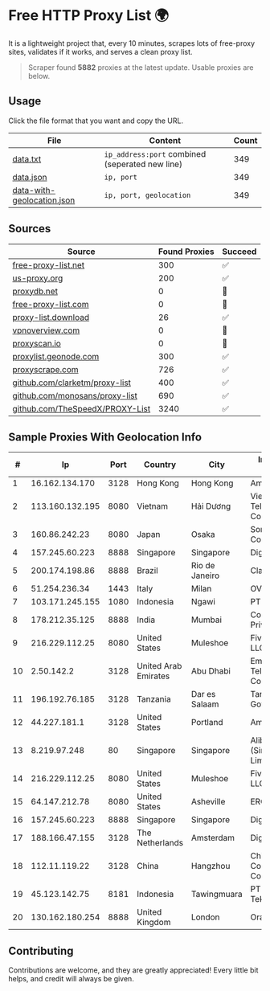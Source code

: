
# Free HTTP Proxy List 🌍

It is a lightweight project that, every 10 minutes, scrapes lots of free-proxy sites, validates if it works, and serves a clean proxy list.


> Scraper found **5882** proxies at the latest update. Usable proxies are below.

## Usage

Click the file format that you want and copy the URL.


|File|Content|Count|
|----|-------|-----|
|[data.txt](https://raw.githubusercontent.com/themiralay/Proxy-List-World/master/data.txt)|`ip_address:port` combined (seperated new line)|349|
|[data.json](https://raw.githubusercontent.com/themiralay/Proxy-List-World/master/data.json)|`ip, port`|349|
|[data-with-geolocation.json](https://raw.githubusercontent.com/themiralay/Proxy-List-World/master/data-with-geolocation.json)|`ip, port, geolocation`|349|

## Sources

|Source|Found Proxies|Succeed|
|------|-------------|-------|
|[free-proxy-list.net](https://free-proxy-list.net)|300|✅|
|[us-proxy.org](https://www.us-proxy.org)|200|✅|
|[proxydb.net](http://proxydb.net)|0|🚫|
|[free-proxy-list.com](https://free-proxy-list.com/?page=&port=&type%5B%5D=http&type%5B%5D=https&up_time=0&search=Search)|0|🚫|
|[proxy-list.download](https://www.proxy-list.download/HTTP)|26|✅|
|[vpnoverview.com](https://vpnoverview.com/privacy/anonymous-browsing/free-proxy-servers)|0|🚫|
|[proxyscan.io](https://www.proxyscan.io)|0|🚫|
|[proxylist.geonode.com](https://proxylist.geonode.com/api/proxy-list?limit=300&page=1&sort_by=lastChecked&sort_type=desc&protocols=http,https)|300|✅|
|[proxyscrape.com](https://api.proxyscrape.com/v2/?request=displayproxies&protocol=http&timeout=10000&country=all&ssl=all&anonymity=all)|726|✅|
|[github.com/clarketm/proxy-list](https://raw.githubusercontent.com/clarketm/proxy-list/master/proxy-list-raw.txt)|400|✅|
|[github.com/monosans/proxy-list](https://raw.githubusercontent.com/monosans/proxy-list/main/proxies/http.txt)|690|✅|
|[github.com/TheSpeedX/PROXY-List](https://raw.githubusercontent.com/TheSpeedX/PROXY-List/master/http.txt)|3240|✅|


## Sample Proxies With Geolocation Info

|#|Ip|Port|Country|City|Internet Service Provider|
|-|--|----|-------|----|-------------------------|
|1|16.162.134.170|3128|Hong Kong|Hong Kong|Amazon.com|
|2|113.160.132.195|8080|Vietnam|Hải Dương|VietNam Post and Telecom Corporation|
|3|160.86.242.23|8080|Japan|Osaka|Sony Network Communications Inc|
|4|157.245.60.223|8888|Singapore|Singapore|DigitalOcean, LLC|
|5|200.174.198.86|8888|Brazil|Rio de Janeiro|Claro S.A|
|6|51.254.236.34|1443|Italy|Milan|OVH SAS|
|7|103.171.245.155|1080|Indonesia|Ngawi|PT Data Arta Sedaya|
|8|178.212.35.125|8888|India|Mumbai|Contabo Asia Private Limited|
|9|216.229.112.25|8080|United States|Muleshoe|Five Area Systems, LLC|
|10|2.50.142.2|3128|United Arab Emirates|Abu Dhabi|Emirates Telecommunications Corporation|
|11|196.192.76.185|3128|Tanzania|Dar es Salaam|Tanzania e-Government Agency|
|12|44.227.181.1|3128|United States|Portland|Amazon.com, Inc.|
|13|8.219.97.248|80|Singapore|Singapore|Alibaba Cloud (Singapore) Private Limited|
|14|216.229.112.25|8080|United States|Muleshoe|Five Area Systems, LLC|
|15|64.147.212.78|8080|United States|Asheville|ERC Broadband|
|16|157.245.60.223|8888|Singapore|Singapore|DigitalOcean, LLC|
|17|188.166.47.155|3128|The Netherlands|Amsterdam|DigitalOcean, LLC|
|18|112.11.119.22|3128|China|Hangzhou|China Mobile Communications Corporation|
|19|45.123.142.75|8181|Indonesia|Tawingmuara|PT Anten Sarana Teknologi|
|20|130.162.180.254|8888|United Kingdom|London|Oracle Corporation|



## Contributing

Contributions are welcome, and they are greatly appreciated! Every
little bit helps, and credit will always be given.

